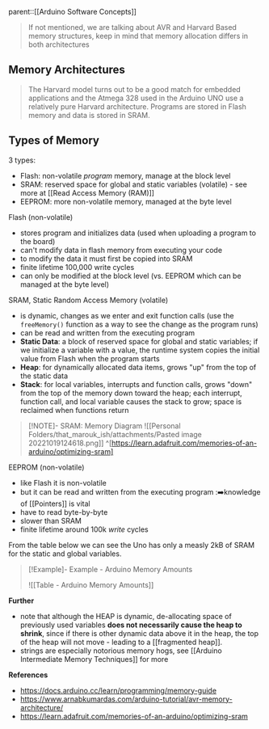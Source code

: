 parent::[[Arduino Software Concepts]]

> If not mentioned, we are talking about AVR and Harvard Based memory structures, keep in mind that memory allocation differs in both architectures

## Memory Architectures

> The Harvard model turns out to be a good match for embedded applications and the Atmega 328 used in the Arduino UNO use a relatively pure Harvard architecture. Programs are stored in Flash memory and data is stored in SRAM.

## Types of Memory

3 types:
- Flash: non-volatile _program_ memory, manage at the block level
- SRAM: reserved space for global and static variables (volatile) - see more at [[Read Access Memory (RAM)]]
- EEPROM: more non-volatile memory, managed at the byte level

Flash (non-volatile)
- stores program and initializes data (used when uploading a program to the board)
- can't modify data in flash memory from executing your code
- to modify the data it must first be copied into SRAM
- finite lifetime 100,000 write cycles
- can only be modified at the block level (vs. EEPROM which can be managed at the byte level)

SRAM, Static Random Access Memory (volatile)
- is dynamic, changes as we enter and exit function calls (use the `freeMemory()` function as a way to see the change as the program runs)
- can be read and written from the executing program
- **Static Data**: a block of reserved space for global and static variables; if we initialize a variable with a value, the runtime system copies the initial value from Flash when the program starts
- **Heap**: for dynamically allocated data items, grows "up" from the top of the static data
- **Stack**: for local variables, interrupts and function calls, grows "down" from the top of the memory down toward the heap; each interrupt, function call, and local variable causes the stack to grow; space is reclaimed when functions return

> [!NOTE]- SRAM: Memory Diagram
> ![[Personal Folders/that_marouk_ish/attachments/Pasted image 20221019124618.png]] ^[https://learn.adafruit.com/memories-of-an-arduino/optimizing-sram]

EEPROM (non-volatile)
- like Flash it is non-volatile
- but it can be read and written from the executing program  :➡️knowledge of [[Pointers]] is vital
- have to read byte-by-byte
- slower than SRAM
- finite lifetime around 100k _write_ cycles

From the table below we can see the Uno has only a measly 2kB of SRAM for the static and global variables.

> [!Example]- Example - Arduino Memory Amounts
> 
> ![[Table - Arduino Memory Amounts]]


**Further**
- note that although the HEAP is dynamic, de-allocating space of previously used variables **does not necessarily cause the heap to shrink**, since if there is other dynamic data above it in the heap, the top of the heap will not move - leading to a [[fragmented heap]]. 
- strings are especially notorious memory hogs, see [[Arduino Intermediate Memory Techniques]] for more


**References**
- https://docs.arduino.cc/learn/programming/memory-guide
- https://www.arnabkumardas.com/arduino-tutorial/avr-memory-architecture/
- https://learn.adafruit.com/memories-of-an-arduino/optimizing-sram
